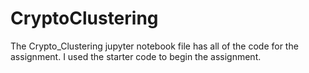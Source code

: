 # CryptoClustering
The Crypto_Clustering jupyter notebook file has all of the code for the assignment. I used the starter code to begin the assignment.
